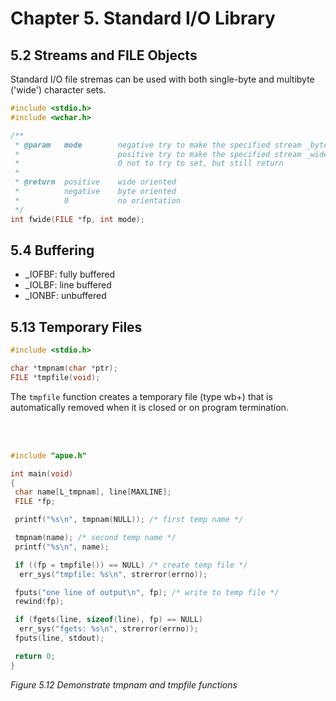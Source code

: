 # Chapter 5. Standard I/O Library

## 5.2 Streams and FILE Objects

Standard I/O file stremas can be used with both single-byte and multibyte ('wide') character sets.

```c
#include <stdio.h>
#include <wchar.h>

/**
 * @param   mode        negative try to make the specified stream _byte_ oriented
 *                      positive try to make the specified stream _wide_ oriented
 *                      0 not to try to set, but still return
 *
 * @return  positive    wide oriented
 *          negative    byte oriented
 *          0           no orientation
 */
int fwide(FILE *fp, int mode);
```

## 5.4 Buffering

- \_IOFBF: fully buffered
- \_IOLBF: line buffered
- \_IONBF: unbuffered

## 5.13 Temporary Files

```c
#include <stdio.h>

char *tmpnam(char *ptr);
FILE *tmpfile(void);
```

The `tmpfile` function creates a temporary file (type wb+) that is automatically removed when it is closed or on program termination.

<br/>
<br/>

```c
#include "apue.h"

int main(void)
{
 char name[L_tmpnam], line[MAXLINE];
 FILE *fp;

 printf("%s\n", tmpnam(NULL)); /* first temp name */

 tmpnam(name); /* second temp name */
 printf("%s\n", name);

 if ((fp = tmpfile()) == NULL) /* create temp file */
  err_sys("tmpfile: %s\n", strerror(errno));

 fputs("one line of output\n", fp); /* write to temp file */
 rewind(fp);

 if (fgets(line, sizeof(line), fp) == NULL)
  err_sys("fgets: %s\n", strerror(errno));
 fputs(line, stdout);

 return 0;
}
```

<div style={{textAlign:'center'}}>

_Figure 5.12 Demonstrate tmpnam and tmpfile functions_

</div>
